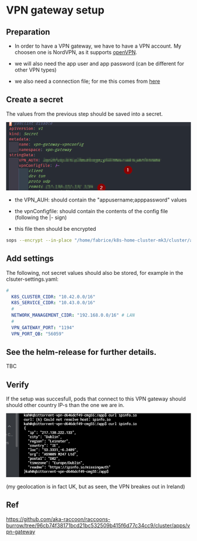 # VPN gateway setup

## Preparation

- In order to have a VPN gateway, we have to have a VPN account. My choosen one is NordVPN, as it supports [openVPN](https://nl.wikipedia.org/wiki/OpenVPN).

- we will also need the app user and app password (can be different for other VPN types)

- we also need a connection file; for me this comes from [here](https://nordvpn.com/ovpn/)

## Create a secret

The values from the previous step should be saved into a secret.

![secret](images/2021-11-15%2016_28_02-WSL_%20Ubuntu%20_%20vpn_secret.png)

- the VPN_AUH: should contain the "appusername;apppassword" values

- the vpnConfigfile: should contain the contents of the config file (following the |- sign)

- this file then should be encrypted

```sh
sops --encrypt --in-place "/home/fabrice/k8s-home-cluster-mk3/cluster/apps/vpn-gateway/secret.sops.yaml"
```

## Add settings

The following, not secret values should also be stored, for example in the clsuter-settings.yaml:

```yaml
#
  K8S_CLUSTER_CIDR: "10.42.0.0/16"
  K8S_SERVICE_CIDR: "10.43.0.0/16"
  #
  NETWORK_MANAGEMENT_CIDR: "192.168.0.0/16" # LAN
  #
  VPN_GATEWAY_PORT: "1194"
  VPN_PORT_QB: "56059"
```

## See the helm-release for further details.

TBC

## Verify

If the setup was succesfull, pods that connect to this VPN gateway should should other country IP-s than the one we are in.

![check](images/2021-11-15%2017_18_10-Lens_vpn_check.png)

(my geolocation is in fact UK, but as seen, the VPN breakes out in Ireland)

## Ref

<https://github.com/aka-raccoon/raccoons-burrow/tree/96cb74f38171bcd21bc532509b415f6d77c34cc9/cluster/apps/vpn-gateway>
